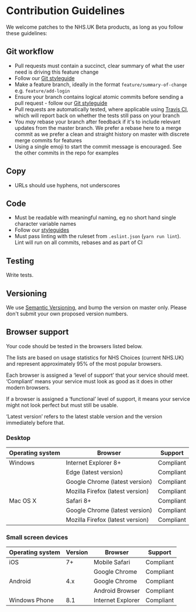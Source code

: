 # Contribution Guidelines

We welcome patches to the NHS.UK Beta products, as long as you follow these guidelines:

## Git workflow

- Pull requests must contain a succinct, clear summary of what the user need is driving this feature change
- Follow our [Git styleguide](https://github.com/nhsuk/styleguides/blob/master/git.md)
- Make a feature branch, ideally in the format `feature/summary-of-change` e.g. `feature/add-login`
- Ensure your branch contains logical atomic commits before sending a pull request - follow our [Git styleguide](https://github.com/nhsuk/styleguides/blob/master/git.md)
- Pull requests are automatically tested, where applicable using [Travis CI](https://travis-ci.org/), which will report back on whether the tests still pass on your branch
- You *may* rebase your branch after feedback if it's to include relevant updates from the master branch. We prefer a rebase here to a merge commit as we prefer a clean and straight history on master with discrete merge commits for features
- Using a single emoji to start the commit message is encouraged. See the other commits in the repo for examples

## Copy

- URLs should use hyphens, not underscores

## Code

- Must be readable with meaningful naming, eg no short hand single character variable names
- Follow our [styleguides](https://github.com/nhsuk/styleguides)
- Must pass linting with the ruleset from `.eslint.json` (`yarn run lint`). Lint will run on all commits, rebases and as part of CI

## Testing

Write tests.

## Versioning

We use [Semantic Versioning](http://semver.org/), and bump the version
on master only. Please don't submit your own proposed version numbers.

## Browser support

Your code should be tested in the browsers listed below.

The lists are based on usage statistics for NHS Choices (current NHS.UK) and
represent approximately 95% of the most popular browsers.

Each browser is assigned a ‘level of support’ that your service should meet.
‘Compliant’ means your service must look as good as it does in other modern
browsers.

If a browser is assigned a ‘functional’ level of support, it means your service
might not look perfect but must still be usable.

‘Latest version’ refers to the latest stable version and the version immediately
before that.

### Desktop

| Operating system | Browser | Support |
| ---------------- | ------- | ------- |
| Windows | Internet Explorer 8+ | Compliant |
| | Edge (latest version) | Compliant |
| | Google Chrome (latest version) | Compliant |
| | Mozilla Firefox (latest version) | Compliant |
| Mac OS X | Safari 8+ | Compliant |
| | Google Chrome (latest version) | Compliant |
| | Mozilla Firefox (latest version) | Compliant |

### Small screen devices

| Operating system | Version | Browser | Support |
| ---------------- | ------- | ------- | ------- |
| iOS | 7+ | Mobile Safari | Compliant |
| | | Google Chrome | Compliant |
| Android | 4.x | Google Chrome | Compliant |
| | | Android Browser | Compliant |
| Windows Phone | 8.1 | Internet Explorer | Compliant |
